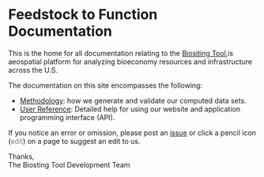 # Feedstock to Function Documentation

This is the home for all documentation relating to the
[Biositing Tool](https://biositing.jbei.org),is aeospatial platform for analyzing bioeconomy resources and infrastructure across the U.S.
  
The documentation on this site encompasses the following:  

* [Methodology](/biositing-docs/methodology/property-prediction/): 
how we generate and validate our computed data sets.
* [User Reference](/biositing-docs/user-guide/rest-api/): Detailed help for using our website
 and application programming interface (API).

If you notice an error or omission, please post an [issue](
https://github.com/Feedstock-to-Function/ftf-docs/issues/new) 
or click a pencil icon
(<span class="md-icon" style="color:grey">edit</span>) on a page to suggest an
edit to us.

Thanks,  
The Biosting Tool Development Team
